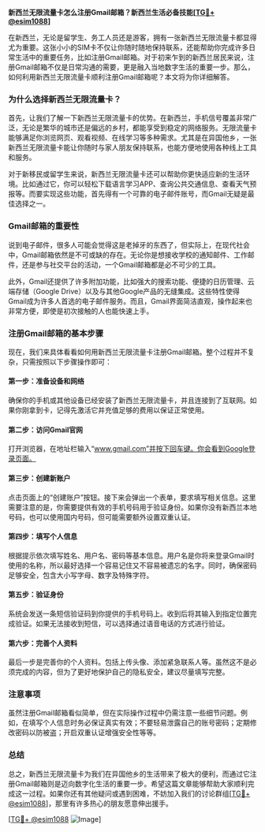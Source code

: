 **新西兰无限流量卡怎么注册Gmail邮箱？新西兰生活必备技能[[TG💪+ @esim1088](https://t.me/s/esim1088)]**

在新西兰，无论是留学生、务工人员还是游客，拥有一张新西兰无限流量卡都显得尤为重要。这张小小的SIM卡不仅让你随时随地保持联系，还能帮助你完成许多日常生活中的重要任务，比如注册Gmail邮箱。对于初来乍到的新西兰居民来说，注册Gmail邮箱不仅是日常沟通的需要，更是融入当地数字生活的重要一步。那么，如何利用新西兰无限流量卡顺利注册Gmail邮箱呢？本文将为你详细解答。

### 为什么选择新西兰无限流量卡？

首先，让我们了解一下新西兰无限流量卡的优势。在新西兰，手机信号覆盖非常广泛，无论是繁华的城市还是偏远的乡村，都能享受到稳定的网络服务。无限流量卡能够满足你浏览网页、观看视频、在线学习等多种需求。尤其是在异国他乡，一张新西兰无限流量卡能让你随时与家人朋友保持联系，也能方便地使用各种线上工具和服务。

对于新移民或留学生来说，新西兰无限流量卡还可以帮助你更快适应新的生活环境。比如通过它，你可以轻松下载语言学习APP、查询公共交通信息、查看天气预报等。而要实现这些功能，首先得有一个可靠的电子邮件账号，而Gmail无疑是最佳选择之一。

### Gmail邮箱的重要性

说到电子邮件，很多人可能会觉得这是老掉牙的东西了，但实际上，在现代社会中，Gmail邮箱依然是不可或缺的存在。无论你是想接收学校的通知邮件、工作邮件，还是参与社交平台的活动，一个Gmail邮箱都是必不可少的工具。

此外，Gmail还提供了许多附加功能，比如强大的搜索功能、便捷的日历管理、云端存储（Google Drive）以及与其他Google产品的无缝集成。这些特性使得Gmail成为许多人首选的电子邮件服务。而且，Gmail界面简洁直观，操作起来也非常方便，即使是初次接触的人也能快速上手。

### 注册Gmail邮箱的基本步骤

现在，我们来具体看看如何用新西兰无限流量卡注册Gmail邮箱。整个过程并不复杂，只需按照以下步骤操作即可：

#### 第一步：准备设备和网络

确保你的手机或其他设备已经安装了新西兰无限流量卡，并且连接到了互联网。如果你刚拿到卡，记得先激活它并充值足够的费用以保证正常使用。

#### 第二步：访问Gmail官网

打开浏览器，在地址栏输入“www.gmail.com”并按下回车键。你会看到Google登录页面。

#### 第三步：创建新账户

点击页面上的“创建账户”按钮。接下来会弹出一个表单，要求填写相关信息。这里需要注意的是，你需要提供有效的手机号码用于验证身份。如果你没有新西兰本地号码，也可以使用国内号码，但可能需要额外设置双重认证。

#### 第四步：填写个人信息

根据提示依次填写姓名、用户名、密码等基本信息。用户名是你将来登录Gmail时使用的名称，所以最好选择一个容易记住又不容易被遗忘的名字。同时，确保密码足够安全，包含大小写字母、数字及特殊字符。

#### 第五步：验证身份

系统会发送一条短信验证码到你提供的手机号码上。收到后将其输入到指定位置完成验证。如果无法接收到短信，可以选择通过语音电话的方式进行验证。

#### 第六步：完善个人资料

最后一步是完善你的个人资料。包括上传头像、添加紧急联系人等。虽然这不是必须完成的内容，但为了更好地保护自己的隐私安全，建议尽量填写完整。

### 注意事项

虽然注册Gmail邮箱看似简单，但在实际操作过程中仍需注意一些细节问题。例如，在填写个人信息时务必保证真实有效；不要轻易泄露自己的账号密码；定期修改密码以防被盗；开启双重认证增强安全性等等。

### 总结

总之，新西兰无限流量卡为我们在异国他乡的生活带来了极大的便利，而通过它注册Gmail邮箱则是迈向数字化生活的重要一步。希望这篇文章能够帮助大家顺利完成这一过程。如果你还有其他疑问或遇到困难，不妨加入我们的讨论群组[[TG💪+ @esim1088](https://t.me/s/esim1088)]，那里有许多热心的朋友愿意伸出援手。

[[TG💪+ @esim1088](https://t.me/s/esim1088) ![Image](https://i.postimg.cc/4NQfJmqS/Snipaste-2025-05-13-00-14-12.png)]